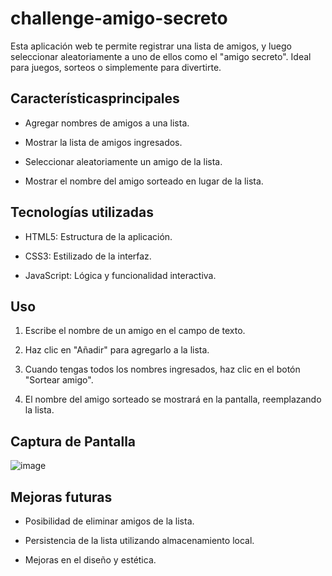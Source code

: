 # challenge-amigo-secreto
Esta aplicación web te permite registrar una lista de amigos, y luego seleccionar aleatoriamente a uno de ellos como el "amigo secreto". Ideal para juegos, sorteos o simplemente para divertirte.

## Característicasprincipales

* Agregar nombres de amigos a una lista.

* Mostrar la lista de amigos ingresados.

* Seleccionar aleatoriamente un amigo de la lista.

* Mostrar el nombre del amigo sorteado en lugar de la lista.

## Tecnologías utilizadas

* HTML5: Estructura de la aplicación.

* CSS3: Estilizado de la interfaz.

* JavaScript: Lógica y funcionalidad interactiva.

## Uso

1. Escribe el nombre de un amigo en el campo de texto.

2. Haz clic en "Añadir" para agregarlo a la lista.

3. Cuando tengas todos los nombres ingresados, haz clic en el botón "Sortear amigo".

4. El nombre del amigo sorteado se mostrará en la pantalla, reemplazando la lista.

## Captura de Pantalla
![image](https://github.com/user-attachments/assets/5ddb27fe-a37a-447d-9134-17edf69f690d)

## Mejoras futuras

* Posibilidad de eliminar amigos de la lista.

* Persistencia de la lista utilizando almacenamiento local.

* Mejoras en el diseño y estética.
